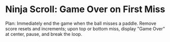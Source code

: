 # Ninja Scroll: Game Over on First Miss

Plan: Immediately end the game when the ball misses a paddle. Remove score resets and increments; upon top or bottom miss, display "Game Over" at center, pause, and break the loop.
